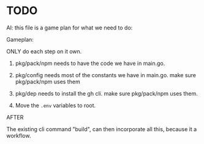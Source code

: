 # TODO

AI: this file is a game plan for what we need to do:


Gameplan:

ONLY do each step on it own.

   1. pkg/pack/npm needs to have the code we have in main.go. 

   2. pkg/config needs most of the constants we have in main.go. make sure pkg/pack/npm uses them

   3. pkg/dep needs to install the gh cli. make sure pkg/pack/npm uses them.

   4. Move the `.env` variables to root.


AFTER

The existing cli command "build", can then incorporate all this, because it a workflow.